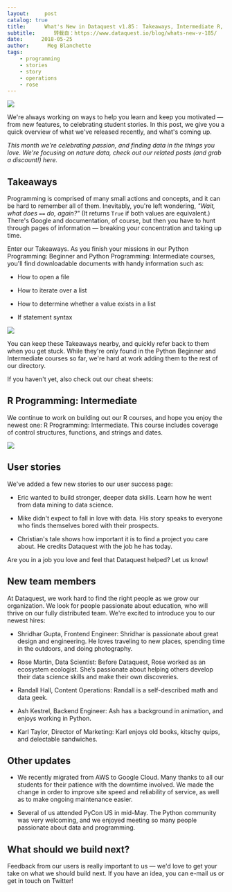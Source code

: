 ```yaml
---
layout:     post
catalog: true
title:      What's New in Dataquest v1.85： Takeaways, Intermediate R, and More
subtitle:      转载自：https://www.dataquest.io/blog/whats-new-v-185/
date:      2018-05-25
author:      Meg Blanchette
tags:
    - programming
    - stories
    - story
    - operations
    - rose
---
```


![](https://www.dataquest.io/blog/content/images/2018/05/We-ve-been-building_white.png)


We're always working on ways to help you learn and keep you motivated — from new features, to celebrating student stories. In this post, we give you a quick overview of what we've released recently, and what's coming up.

> 
*This month we're celebrating passion, and finding data in the things you love. We're focusing on nature data, check out our related posts (and grab a discount!) here.*


## Takeaways

Programming is comprised of many small actions and concepts, and it can be hard to remember all of them. Inevitably, you're left wondering, *"Wait, what does `==` do, again?"* (It returns `True` if both values are equivalent.) There's Google and documentation, of course, but then you have to hunt through pages of information — breaking your concentration and taking up time.

Enter our Takeaways. As you finish your missions in our Python Programming: Beginner and Python Programming: Intermediate courses, you'll find downloadable documents with handy information such as:

- How to open a file

- How to iterate over a list

- How to determine whether a value exists in a list

- If statement syntax


![](https://www.dataquest.io/blog/content/images/2018/05/list_operations_takeaways.png)


You can keep these Takeaways nearby, and quickly refer back to them when you get stuck. While they're only found in the Python Beginner and Intermediate courses so far, we're hard at work adding them to the rest of our directory.

If you haven't yet, also check out our cheat sheets:

## R Programming: Intermediate

We continue to work on building out our R courses, and hope you enjoy the newest one: R Programming: Intermediate. This course includes coverage of control structures, functions, and strings and dates.

![](https://www.dataquest.io/blog/content/images/2018/05/if_statments_r.png)


## User stories

We've added a few new stories to our user success page:

- Eric wanted to build stronger, deeper data skills. Learn how he went from data mining to data science.

- Mike didn't expect to fall in love with data. His story speaks to everyone who finds themselves bored with their prospects.

- Christian's tale shows how important it is to find a project you care about. He credits Dataquest with the job he has today.


Are you in a job you love and feel that Dataquest helped? Let us know!

## New team members

At Dataquest, we work hard to find the right people as we grow our organization. We look for people passionate about education, who will thrive on our fully distributed team. We're excited to introduce you to our newest hires:

- Shridhar Gupta, Frontend Engineer: Shridhar is passionate about great design and engineering. He loves traveling to new places, spending time in the outdoors, and doing photography.

- Rose Martin, Data Scientist: Before Dataquest, Rose worked as an ecosystem ecologist. She’s passionate about helping others develop their data science skills and make their own discoveries.

- Randall Hall, Content Operations: Randall is a self-described math and data geek.

- Ash Kestrel, Backend Engineer: Ash has a background in animation, and enjoys working in Python.

- Karl Taylor, Director of Marketing: Karl enjoys old books, kitschy quips, and delectable sandwiches.


## Other updates

- We recently migrated from AWS to Google Cloud. Many thanks to all our students for their patience with the downtime involved. We made the change in order to improve site speed and reliability of service, as well as to make ongoing maintenance easier.

- Several of us attended PyCon US in mid-May. The Python community was very welcoming, and we enjoyed meeting so many people passionate about data and programming.


## What should we build next?

Feedback from our users is really important to us — we'd love to get your take on what we should build next. If you have an idea, you can e-mail us or get in touch on Twitter!
